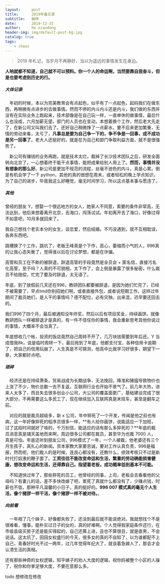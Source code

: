 ```yaml
---
layout:     post
title:      2019年备忘录
subtitle:   破碎
date:       2019-12-31
author:     he xiaodong
header-img: img/default-post-bg.jpg
catalog: true
tags:
    - chaos
---
```


> 2019 年札记，当岁月不再静好，当以为遥远的事情发生在身边。

**人呐就都不知道，自己就不可以预料。你一个人的命运啊，当然要靠自我奋斗，但是也要考虑到历史的行。**

##### 大体记录
&ensp;&ensp;年初的时候，本以为完美教育会有点起色，似乎有了一点起色，起码我们在做东西，再稍微有点进步的去做事情。然而不停的内斗内斗还是内斗，我们做的东西并没有在实际业务上跑起来，技术部像是在自己玩一样，一直单休的做事情，最后什么也没成，六月加薪无望。部门的人员也在变动，本想着换个工作，然后老大先走了，在新公司又叫我们去了。还好自己稍微挣了一点薪水，要不后来更加繁重，无情的劳动来看，太亏了，**凡事总是要为自己争一下的，争不争是一回事，成不成功是另一回事了**。老大人还挺好的，就是在为自己和部门争取利益方面，就不是很强势了。

&ensp;&ensp;新公司有赚钱的业务再跑，就是技术太烂，裁掉了长沙技术团队之后，研发全面转向北京了，一心想着终于能干点事情，能把成果给别人用上了。**然而，事情并没有想象的那么好**。新公司是更加不规范的流程，丝毫不逊色的内斗，真是心累。倒是有机会学了一下 python，其他的真的很想在周末，或者轻松的晚上学点知识，为了自己的进步，毕竟我这么好睡觉，毫无时间学习，所以这点基本事与愿违了。

##### 其他
曾经的朋友 Y，想娶一个很远地方的女人，她家人不同意，索要的条件非常高，无法达到，他后来想着离开北京，去海口，闯荡试试。年初离开去了海口，好像过得不如意吧，10月多就回来了。

我自己想找个老实本分的女生，谈恋爱，然后结婚。不巧没遇到，就不互相耽误，各奔东西吧。

跳槽换了个工作，跳坑了，老板王峰真是个下作，恶心，萎缩而小气的人，996真的让我心态失衡了，觉得谁以后在讨论梦想，都是在诈骗。

高管和员工在不断的被辞退，辞退高管的手段竟然是全员会 + 匿名信，直接污名化高管，至于吗？人真的不可貌相，太下作了，会上倒是暴露了很多秘密，什么裁员不给赔偿，忙完了要及时辞退，太无语了。

年底，到了放假前几天还在996，教研团队都要被辞退，是因为她们忙完了，已经不被需要了，早点tmd你别招她们啊，或者直接外包，或者说短期工作，这样过年期间了裁员她们，是人干的事情吗？德不配位，必有灾殃。出来混，迟早要还回去的。

我们996了四个月，最后被通知没年终奖，然后以后有项目奖金，持续画饼。就像教研团队一样被辞退才是真的，有一件不信任你的事情，我会重新思考其他你说过的事情，大概率不会当真了。

年底想收几个帐，投资的饭店竟然自己周转不开了，几万块钱需要到年后还。Y 当成借我8k，说是临时周转一下，最后拖到了年底，他都支付宝，各种信用卡逾期了，把自己的信用玩崩了。人生真是不可猜测，他高中比我学习好很多，期望下一章，大家都好点吧。


##### 琐碎
&ensp;&ensp;经济还是在持续萧条，贸易战成为长期战争，无法挽回，降准和猪瘟导致物价也上涨了不少，物价总数一去不复返，互联网行业也开始不景气了。前几年大热，进来人太多了，而且失去很多创业小公司，大公司的覆盖面更广，基础建设完成了很大部分，不再需要这么多民工了，现在继续加入互联网真是末班车，甚至是翻车之前。

&ensp;&ensp;对应的就是裁员超级多，新 x 公司，年中猝死了一个开发，传闻是他之前也有病，这一年好像猝死的程序员很多一样，**有人给你画饼，说能适应一下加班，过了这段时间就好了啥的，千万别信，能适应的话有那么多猝死的？**年底的裁员消息真是铺天盖地而来啊，周边很多公司都在裁员，甚至华为也裁 7000 人，真是可怕。年底还听到朋友公司，996模式了一年，一个人被裁，他老婆还有三个月生孩子，真扎心的新闻。资本家教大家要忠诚，要对工作认真负责，996是福报，然而呢，他们裁人的是时候，连良心都没有，还教什么，绩效考核只不过是新时代打奴隶的鞭子罢了。**工资往往不能改变命运和生活，繁重的劳动确能损害健康，想改变命运和生活，还得靠自己。指望着老板，成功概率低到基本不可能。**

&ensp;&ensp;不知道快过年了，那些猝死的员工，他曾经的同事，上司，老板会去看看他的父母吗？有妻儿的话，差不多快改嫁了吧，累死了真就什么都没有了，少赚点钱，时薪也不低，那种平凡温馨的小日子，真的挺好的。**996 007 模式真的毫无个人生活，像个猪猡一样干活，像个猪猡一样不被对待。**。


##### 向前看
&ensp;&ensp;一年相了几个妹子，好像都失败了，还没到最后就不能说绝对。我就想找个不是很难看，懂事，能朴实过日子的女的，真的好难啊。个人觉得我家庭条件还行，在市级县级买房子还是能买得起的，自己还算上进，丑也不算很丑，就是直男，不会说话。这太坑了，田园女权盛行的今天，很多女的真的不自知了，以为谁都配不上自己，青春好时光不过一两年，过几年觉得年纪大了，就该着急嫁人了，那会才会认清生活的真相。

还有那些神奇的女权逻辑，知乎婊子的劝人大度的逻辑，祝你妈被整个小区的人操了，祝你和你爹足够大度，不要在意那么多。

todo 想修改在修改
